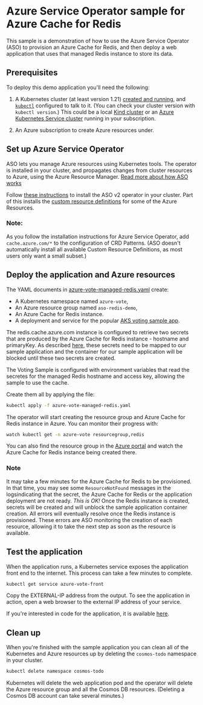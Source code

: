 # Azure Service Operator sample for Azure Cache for Redis

This sample is a demonstration of how to use the Azure Service Operator (ASO) to provision an Azure Cache for Redis,
and then deploy a web application that uses that managed Redis instance to store its data.

## Prerequisites

To deploy this demo application you'll need the following:

1. A Kubernetes cluster (at least version 1.21) [created and
   running](https://kubernetes.io/docs/tutorials/kubernetes-basics/create-cluster/),
   and [`kubectl`](https://kubernetes.io/docs/tasks/tools/#kubectl) configured to talk to it. (You can check your cluster
   version with `kubectl version`.) This could be a local [Kind cluster](https://kind.sigs.k8s.io/docs/user/quick-start/)
   or an [Azure Kubernetes Service
   cluster](https://docs.microsoft.com/en-us/azure/aks/tutorial-kubernetes-deploy-cluster)
   running in your subscription.

2. An Azure subscription to create Azure resources under.

## Set up Azure Service Operator

ASO lets you manage Azure resources using Kubernetes tools.
The operator is installed in your cluster, and propagates changes from cluster resources to Azure, using the Azure Resource Manager.
[Read more about how ASO works](https://github.com/azure/azure-service-operator#what-is-it)

Follow [these
instructions](https://github.com/Azure/azure-service-operator/tree/master/v2#installation) to install the ASO v2 operator in your cluster.
Part of this installs
the [custom resource definitions](https://kubernetes.io/docs/concepts/extend-kubernetes/api-extension/custom-resources/) for some of the Azure Resources.

### Note: 
As you follow the installation instructions for Azure Service Operator, add `cache.azure.com/*` to the configuration of CRD Patterns. (ASO doesn't automatically install all available Custom Resource Definitions, as most users only want a small subset.)


## Deploy the application and Azure resources

The YAML documents in [azure-vote-managed-redis.yaml](azure-vote-managed-redis.yaml) create:

* A Kubernetes namespace named `azure-vote`,
* An Azure resource group named `aso-redis-demo`,
* An Azure Cache for Redis instance. 
* A deployment and service for the popular [AKS voting sample app](https://github.com/Azure-Samples/azure-voting-app-redis). 

The redis.cache.azure.com instance is configured to retrieve two secrets that are produced by the Azure Cache for Redis instance - hostname and primaryKey. As described [here](https://azure.github.io/azure-service-operator/guide/secrets/#how-to-retrieve-secrets-created-by-azure), these secrets need to be mapped to our sample application and the container for our sample application will be blocked until these two secrets are created.

The Voting Sample is configured with environment variables that read the secretes for the managed Redis hostname and access key, allowing the sample to use the cache.


Create them all by applying the file:
```sh
kubectl apply -f azure-vote-managed-redis.yaml
```

The operator will start creating the resource group and Azure Cache for Redis instance in Azure.
You can monitor their progress with:
```sh
watch kubectl get -n azure-vote resourcegroup,redis
```
You can also find the resource group in the [Azure portal](https://portal.azure.com) and watch the Azure Cache for Redis instance being created there.

### Note
It may take a few minutes for the Azure Cache for Redis to be provisioned. In that time, you may see some `ResourceNotFound` messages in the logsindicating that the secret, the Azure Cache for Redis or the application deployment are not ready.
*This is OK!*
Once the Redis instance is created, secrets will be created and will unblock the sample application container creation. All errors will eventually resolve once the Redis instance is provisioned. These errors are ASO monitoring the creation of each resource, allowing it to take the next step as soon as the resource is available.

## Test the application
When the application runs, a Kubernetes service exposes the application front end to the internet. This process can take a few minutes to complete.

```sh
kubectl get service azure-vote-front 
```

Copy the EXTERNAL-IP address from the output. To see the application in action, open a web browser to the external IP address of your service.

If you're interested in code for the application, it is available [here](https://github.com/Azure-Samples/azure-voting-app-redis).

## Clean up

When you're finished with the sample application you can clean all of the Kubernetes and Azure resources up by deleting the `cosmos-todo` namespace in your cluster.
```sh
kubectl delete namespace cosmos-todo
```

Kubernetes will delete the web application pod and the operator will delete the Azure resource group and all the Cosmos DB resources.
(Deleting a Cosmos DB account can take several minutes.)
